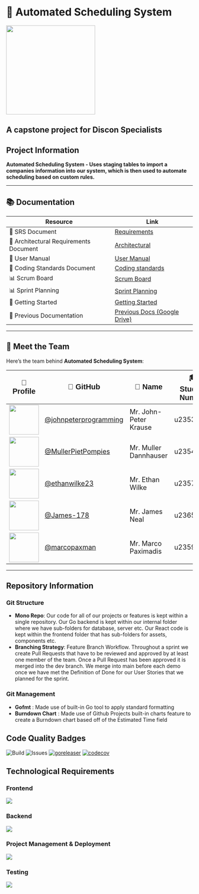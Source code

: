 # 🚀 Automated Scheduling System

<img src="https://github.com/user-attachments/assets/e91c5340-c966-4639-bc12-fe45b0bbaeb2" width="240" height="auto" >

## A capstone project for Discon Specialists

## Project Information
**Automated Scheduling System - Uses staging tables to import a companies information into our system, which is then used to automate scheduling based on custom rules.**  

---

## 📚 Documentation  
| Resource                               | Link                                                                                                                                          |
| -------------------------------------- | --------------------------------------------------------------------------------------------------------------------------------------------- |
| 📄 SRS Document                        | [Requirements](https://github.com/COS301-SE-2025/Automated-Scheduling-System/wiki/Software-Requirements-Specification)                        |
| 📄 Architectural Requirements Document | [Architectural](https://github.com/COS301-SE-2025/Automated-Scheduling-System/wiki/%F0%9F%8F%9B%EF%B8%8F-Architectural-Requirements-Document) |
| 📄 User Manual                         | [User Manual](https://github.com/COS301-SE-2025/Automated-Scheduling-System/wiki/User-Manual)                                                 |
| 📄 Coding Standards Document           | [Coding standards]()                                                                                                                          |
| 📊 Scrum Board                         | [Scrum Board](https://github.com/orgs/COS301-SE-2025/projects/145)                                                                            |
| 📊 Sprint Planning                     | [Sprint Planning](https://github.com/orgs/COS301-SE-2025/projects/145/views/3?sliceBy%5Bvalue%5D=Task&pane=info)                              |
| 📄 Getting Started                     | [Getting Started](https://github.com/COS301-SE-2025/Automated-Scheduling-System/wiki/Getting-Started)                                         |
| 📄 Previous Documentation              | [Previous Docs (Google Drive)](https://drive.google.com/drive/folders/1qHXDQRyW6HW9QMX4W1FLxzJk8N2bGqz8)                                      |

---

## 👥 Meet the Team 
Here’s the team behind **Automated Scheduling System**:

<table>
  <thead>
    <tr>
      <th style="font-size: 20px; font-family: 'Verdana', sans-serif;">📸 Profile</th>
      <th style="font-size: 20px; font-family: 'Verdana', sans-serif;">👾 GitHub</th>
      <th style="font-size: 20px; font-family: 'Verdana', sans-serif;">🧑 Name</th>
      <th style="font-size: 20px; font-family: 'Verdana', sans-serif;">🎓 Student Number</th>
        <th style="font-size: 20px; font-family: 'Verdana', sans-serif;">🧑‍💻LinkedIn</th>
      <th style="font-size: 20px; font-family: 'Verdana', sans-serif;">📄Description</th>

  </tr>
  </thead>
  <tbody>
    <tr>
      <td><img src="https://github.com/johnpeterprogramming.png" width="80"></td>
      <td><a href="https://github.com/johnpeterprogramming" style="font-size: 18px;">@johnpeterprogramming</a></td>
      <td style="font-size: 18px;">Mr. John-Peter Krause</td>
      <td style="font-size: 18px;">u23533529</td>
      <td><a href= "https://www.linkedin.com/in/johna-krause-584b351a9/" style="font-size: 18px;">@John-Peter Krause</a></td>
      <td style="font-size: 18px;"><strong>Team lead</strong></td>
    </tr>
    <tr>
      <td><img src="https://github.com/MullerPietPompies.png" width="80"></td>
      <td><a href="https://github.com/MullerPietPompies" style="font-size: 18px;">@MullerPietPompies</a></td>
      <td style="font-size: 18px;">Mr. Muller Dannhauser</td>
      <td style="font-size: 18px;">u23542765</td>
      <td><a href="https://www.linkedin.com/in/muller-dannhauser-02923424b?utm_source=share&utm_campaign=share_via&utm_content=profile&utm_medium=android_app" style="font-size: 18px;">@Muller Dannhauser</a></td>
      <td style="font-size: 18px;"><strong>Developer</strong></td>
    </tr>
    <tr>
      <td><img src="https://github.com/ethanwilke23.png" width="80"></td>
      <td><a href="https://github.com/ethanwilke23" style="font-size: 18px;">@ethanwilke23</a></td>
      <td style="font-size: 18px;">Mr. Ethan Wilke</td>
      <td style="font-size: 18px;">u23577674</td>
      <td><a href="https://www.linkedin.com/in/ethan-wilke-80b15b343/" style="font-size: 18px;">@Ethan Wilke</a></td>
      <td style="font-size: 18px;"><strong>Developer</strong></td>
    </tr>
    <tr>
      <td><img src="https://github.com/James-178.png" width="80"></td>
      <td><a href="https://github.com/James-178" style="font-size: 18px;">@James-178</a></td>
      <td style="font-size: 18px;">Mr. James Neal</td>
      <td style="font-size: 18px;">u23656175</td>
      <td><a href="https://www.linkedin.com/in/james-neale-babbb626a/" style="font-size: 18px;">@James Neal</a></td>
      <td style="font-size: 18px;"><strong>Developer</strong></td>
    </tr>
    <tr>
      <td><img src="https://github.com/marcopaxman.png" width="80"></td>
      <td><a href="https://github.com/marcopaxman" style="font-size: 18px;">@marcopaxman</a></td>
      <td style="font-size: 18px;">Mr. Marco Paximadis</td>
      <td style="font-size: 18px;">u23590883</td>
      <td><a href="https://za.linkedin.com/in/marco-paximadis-b64503356" style="font-size: 18px;">@Marco Paximadis</a></td>
      <td style="font-size: 18px;"><strong>Developer</strong></td>
    </tr>
  </tbody>
</table>

---

## Repository Information
### Git Structure
- **Mono Repo**: Our code for all of our projects or features is kept within a single repository. Our Go backend is kept within our internal folder where we have sub-folders for database, server etc. Our React code is kept within the frontend folder that has sub-folders for assets, components etc.
- **Branching Strategy**: Feature Branch Workflow. Throughout a sprint we create Pull Requests that have to be reviewed and approved by at least one member of the team. Once a Pull Request has been approved it is merged into the dev branch. We merge into main before each demo once we have met the Definition of Done for our User Stories that we planned for the sprint.

### Git Management
- **Gofmt** : Made use of built-in Go tool to apply standard formatting
- **Burndown Chart** : Made use of Github Projects built-in charts feature to create a Burndown chart based off of the Estimated Time field

## Code Quality Badges
![Build](https://github.com/COS301-SE-2025/Automated-Scheduling-System/actions/workflows/go-test.yml/badge.svg)
![Issues](https://img.shields.io/github/issues/COS301-SE-2025/Automated-Scheduling-System)
[![goreleaser](https://github.com/COS301-SE-2025/Automated-Scheduling-System/actions/workflows/release.yml/badge.svg)](https://github.com/COS301-SE-2025/Automated-Scheduling-System/actions/workflows/release.yml)
[![codecov](https://codecov.io/gh/COS301-SE-2025/Automated-Scheduling-System/branch/dev/graph/badge.svg)](https://github.com/COS301-SE-2025/Automated-Scheduling-System)


## Technological  Requirements
 ### Frontend
 <img src="https://skillicons.dev/icons?i=tailwindcss,typescript,react,vite"/>
  
 ### Backend
 <img src="https://skillicons.dev/icons?i=go"/>
    
 ### Project Management & Deployment
 <img src="https://skillicons.dev/icons?i=git,githubactions,yarn,docker"/>
   
 ### Testing
 <img src="https://skillicons.dev/icons?i=vitest"/>
 